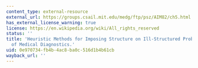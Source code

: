 ```yaml
---
content_type: external-resource
external_url: https://groups.csail.mit.edu/medg/ftp/psz/AIM82/ch5.html
has_external_license_warning: true
license: https://en.wikipedia.org/wiki/All_rights_reserved
status: ''
title: 'Heuristic Methods for Imposing Structure on Ill-Structured Problems: The Structuring
  of Medical Diagnostics.'
uid: 0e970734-fb4b-4ac8-ba0c-516d1b4b61cb
wayback_url: ''
---
```

